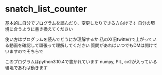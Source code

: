# snatch_list_counter

基本的に自分でプログラムを読んだり、変更したりできる方向けです
自分の環境に合うように書き換えてください

使い方はプログラムを読んでどうにか理解するか
私のX(旧twitter)で上がっている動画を確認して頑張って理解してください
質問があればいつでもDMは開けていますのでそちらで

このプログラムはpython3.10.4で書かれています
numpy, PIL, cv2が入っている環境であれば動きます
